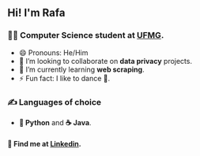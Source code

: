 ## Hi! I'm Rafa
### 👨‍🎓 Computer Science student at [UFMG](https://ufmg.br).
- 😄 Pronouns: He/Him
- 👯 I’m looking to collaborate on **data privacy** projects.
- 🌱 I’m currently learning **web scraping**.
- ⚡ Fun fact: I like to dance 🕺.
### ✍️ Languages of choice
- **🐍 Python** and **☕ Java**.
#### 🔗 Find me at [Linkedin](https://www.linkedin.com/in/rafaelperez1/).
<!--
-->
